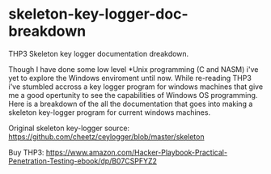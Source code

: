 # skeleton-key-logger-doc-breakdown
THP3 Skeleton key logger documentation dreakdown.  

Though I have done some  low level \*Unix programming (C and NASM) i've yet to explore the Windows enviroment until now. 
While re-reading THP3 i've stumbled accross a key logger program for windows machines that give me a good opertunity 
to see the capabilities of Windows OS programming. Here is a breakdown of the all the documentation that goes into making 
a skeleton key-logger program for current windows machines. 

Original skeleton key-logger source:
https://github.com/cheetz/ceylogger/blob/master/skeleton

Buy THP3:
https://www.amazon.com/Hacker-Playbook-Practical-Penetration-Testing-ebook/dp/B07CSPFYZ2

